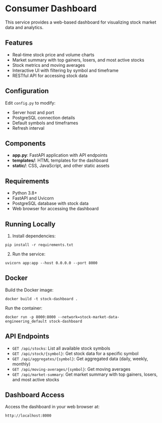 # Consumer Dashboard

This service provides a web-based dashboard for visualizing stock market data and analytics.

## Features

- Real-time stock price and volume charts
- Market summary with top gainers, losers, and most active stocks
- Stock metrics and moving averages
- Interactive UI with filtering by symbol and timeframe
- RESTful API for accessing stock data

## Configuration

Edit `config.py` to modify:
- Server host and port
- PostgreSQL connection details
- Default symbols and timeframes
- Refresh interval

## Components

- **app.py**: FastAPI application with API endpoints
- **templates/**: HTML templates for the dashboard
- **static/**: CSS, JavaScript, and other static assets

## Requirements

- Python 3.8+
- FastAPI and Uvicorn
- PostgreSQL database with stock data
- Web browser for accessing the dashboard

## Running Locally

1. Install dependencies:
```
pip install -r requirements.txt
```

2. Run the service:
```
uvicorn app:app --host 0.0.0.0 --port 8000
```

## Docker

Build the Docker image:
```
docker build -t stock-dashboard .
```

Run the container:
```
docker run -p 8000:8000 --network=stock-market-data-engineering_default stock-dashboard
```

## API Endpoints

- `GET /api/stocks`: List all available stock symbols
- `GET /api/stock/{symbol}`: Get stock data for a specific symbol
- `GET /api/aggregates/{symbol}`: Get aggregated data (daily, weekly, monthly)
- `GET /api/moving-averages/{symbol}`: Get moving averages
- `GET /api/market-summary`: Get market summary with top gainers, losers, and most active stocks

## Dashboard Access

Access the dashboard in your web browser at:
```
http://localhost:8000
```
